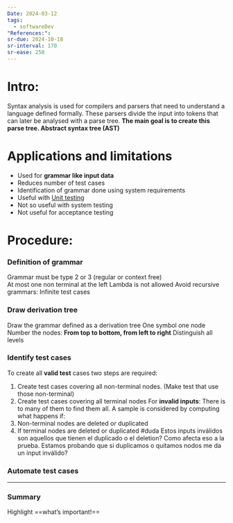 ```yaml
---
Date: 2024-03-12
tags:
  - softwareDev
"References:": 
sr-due: 2024-10-18
sr-interval: 170
sr-ease: 250
---
```

# Intro:
Syntax analysis is used for compilers and parsers that need to understand a language defined formally. These parsers divide the input into tokens that can later be analysed with a parse tree.  **The main goal is to create this parse tree. Abstract syntax tree (AST)**
# Applications and limitations
+ Used for **grammar like input data**
+ Reduces number of test cases
+ Identification of grammar done using system requirements
+ Useful with [Unit testing](20240501%20-%20123051%20-%20Unit%20testing.md) 
+ Not so useful with system testing
+ Not useful for acceptance testing

# Procedure: 
### **Definition** of grammar
Grammar must be type 2 or 3 (regular or context free)	
At most one non terminal at the left
Lambda is not allowed
Avoid recursive grammars: Infinite test cases
### **Draw** derivation tree
Draw the grammar defined as a derivation tree
One symbol one node
Number the nodes: **From top to bottom, from left to right**
Distinguish all levels

### **Identify** test cases
To create all **valid test** cases two steps are required: 
1. Create test cases covering all non-terminal nodes. (Make test that use those non-terminal)
2. Create test cases covering all terminal nodes
For **invalid inputs**: There is to many of them to find them all. A sample is considered by computing what happens if: 
1. Non-terminal nodes are deleted or duplicated
2. If terminal nodes are deleted or duplicated
#duda Estos inputs inválidos son aquellos que tienen el duplicado o el deletion? Como afecta eso a la prueba. Estamos probando que si duplicamos o quitamos nodos me da un input inválido?
### **Automate** test cases


---
### Summary
Highlight ==what’s important!==
